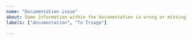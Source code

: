 ```yaml
---
name: "Documentation issue"
about: Some information within the documentation is wrong or missing
labels: ["documentation", "To Triage"]

---
```

<!-- Please report only issues related to the documentation on https://matomo.org here -->
<!-- Documentation issues within our developer documentation on http://developer.matomo.org -->
<!-- should be reported at https://github.com/matomo-org/developer-documentation/issues/new -->

<!-- Please provide a short summary of the issue in the *Title* above -->

<!-- Please include the URL of the part of the documentation that should be fixed/improved -->
<!-- and describe which part causes you problems or the errors that are included in it -->
